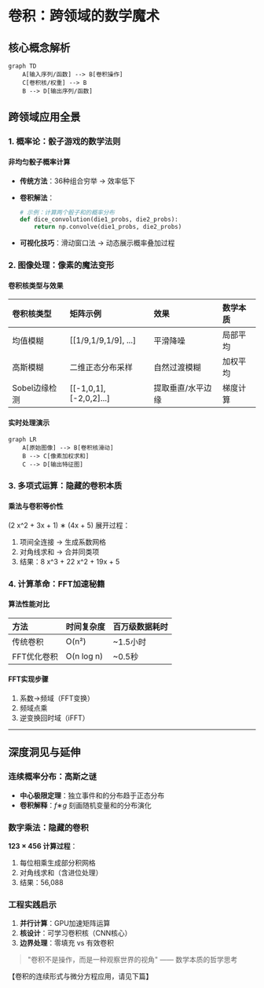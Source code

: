 # 卷积：跨领域的数学魔术

## 核心概念解析
```mermaid
graph TD
    A[输入序列/函数] --> B[卷积操作]
    C[卷积核/权重] --> B
    B --> D[输出序列/函数]
```

## 跨领域应用全景

### 1. 概率论：骰子游戏的数学法则

#### 非均匀骰子概率计算

- **传统方法**：36种组合穷举 → 效率低下

- **卷积解法**：

  ```python
  # 示例：计算两个骰子和的概率分布
  def dice_convolution(die1_probs, die2_probs):
      return np.convolve(die1_probs, die2_probs)
  ```

- **可视化技巧**：滑动窗口法 → 动态展示概率叠加过程

### 2. 图像处理：像素的魔法变形

#### 卷积核类型与效果

| 卷积核类型    | 矩阵示例                | 效果              | 数学本质 |
| :------------ | :---------------------- | :---------------- | :------- |
| 均值模糊      | [[1/9,1/9,1/9], ...]    | 平滑降噪          | 局部平均 |
| 高斯模糊      | 二维正态分布采样        | 自然过渡模糊      | 加权平均 |
| Sobel边缘检测 | [[-1,0,1], [-2,0,2]...] | 提取垂直/水平边缘 | 梯度计算 |

#### 实时处理演示

```mermaid
graph LR
    A[原始图像] --> B[卷积核滑动]
    B --> C[像素加权求和]
    C --> D[输出特征图]
```

### 3. 多项式运算：隐藏的卷积本质

#### 乘法与卷积等价性

(2 x^2 + 3x + 1) ∗ (4x + 5) 展开过程：

1. 项间全连接 → 生成系数网格
2. 对角线求和 → 合并同类项
3. 结果：8 x^3 + 22 x^2 + 19x + 5

### 4. 计算革命：FFT加速秘籍

#### 算法性能对比

| 方法        | 时间复杂度 | 百万级数据耗时 |
| :---------- | :--------- | :------------- |
| 传统卷积    | O(n²)      | ~1.5小时       |
| FFT优化卷积 | O(n log n) | ~0.5秒         |

#### FFT实现步骤

1. 系数→频域（FFT变换）
2. 频域点乘
3. 逆变换回时域（iFFT）

------

## 深度洞见与延伸

### 连续概率分布：高斯之谜

- **中心极限定理**：独立事件和的分布趋于正态分布
- **卷积解释**：*f*∗*g* 刻画随机变量和的分布演化

### 数字乘法：隐藏的卷积

**123 × 456 计算过程**：

1. 每位相乘生成部分积网格
2. 对角线求和（含进位处理）
3. 结果：56,088

### 工程实践启示

1. **并行计算**：GPU加速矩阵运算
2. **核设计**：可学习卷积核（CNN核心）
3. **边界处理**：零填充 vs 有效卷积

> "卷积不是操作，而是一种观察世界的视角" —— 数学本质的哲学思考

【卷积的连续形式与微分方程应用，请见下篇】